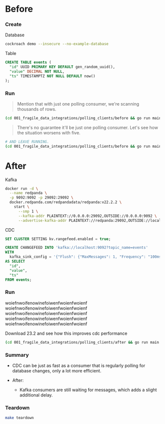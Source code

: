 # Before

### Create

Database

``` sh
cockroach demo --insecure --no-example-database
```

Table

``` sql
CREATE TABLE events (
  "id" UUID PRIMARY KEY DEFAULT gen_random_uuid(),
  "value" DECIMAL NOT NULL,
  "ts" TIMESTAMPTZ NOT NULL DEFAULT now()
);
```

### Run

> Mention that with just one polling consumer, we're scanning thousands of rows.

``` sh
(cd 001_fragile_data_integrations/polling_clients/before && go run main.go -c 1 -r 1001ms -w 100ms)
```

> There's no guarantee it'll be just one polling consumer. Let's see how the situation worsens with five.

``` sh
# AND LEAVE RUNNING.
(cd 001_fragile_data_integrations/polling_clients/before && go run main.go -c 5 -r 1001ms -w 100ms)
```

# After

Kafka

``` sh
docker run -d \
  --name redpanda \
  -p 9092:9092 -p 29092:29092 \
  docker.redpanda.com/redpandadata/redpanda:v22.2.2 \
    start \
      --smp 1 \
      --kafka-addr PLAINTEXT://0.0.0.0:29092,OUTSIDE://0.0.0.0:9092 \
      --advertise-kafka-addr PLAINTEXT://redpanda:29092,OUTSIDE://localhost:9092
```

CDC

``` sql
SET CLUSTER SETTING kv.rangefeed.enabled = true;

CREATE CHANGEFEED INTO 'kafka://localhost:9092?topic_name=events'
WITH
  kafka_sink_config = '{"Flush": {"MaxMessages": 1, "Frequency": "100ms"}, "RequiredAcks": "ONE"}'
AS SELECT
  "id",
  "value",
  "ts"
FROM events;
```

### Run

woiefnwoifenowinefoiwenfwoienfwoienf
woiefnwoifenowinefoiwenfwoienfwoienf
woiefnwoifenowinefoiwenfwoienfwoienf
woiefnwoifenowinefoiwenfwoienfwoienf
woiefnwoifenowinefoiwenfwoienfwoienf

Download 23.2 and see how this improves cdc performance


``` sh
(cd 001_fragile_data_integrations/polling_clients/after && go run main.go -c 5 -w 100ms)
```

### Summary

* CDC can be just as fast as a consumer that is regularly polling for database changes, only a lot more efficient.

* After:
  * Kafka consumers are still waiting for messages, which adds a slight additional delay.

### Teardown

``` sh
make teardown
```